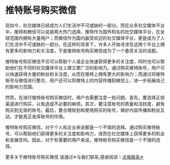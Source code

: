 # 推特账号购买微信

现如今，社交媒体已经成为人们生活中不可或缺的一部分。而在众多社交媒体平台中，推特和微信可以说是两大热门选择。推特作为国外知名的社交媒体平台，在全球范围内拥有大量用户；而微信作为国内最受欢迎的社交媒体平台，更是成为了人们生活中不可或缺的一部分。在这样的背景下，许多人开始寻求在这两个平台上拥有更多的影响力和关注度，于是推特账号购买微信成为了一个备受关注的话题。

推特账号购买微信不仅可以帮助个人或企业快速获得更多的关注度，同时也可以帮助他们在不同的社交媒体平台上建立更广泛的影响力。通过购买推特账号，用户可以快速获得大量的粉丝和关注度，从而在推特上拥有更大的影响力；而通过将推特账号与微信进行整合，用户还可以将推特上的内容传播到微信上，进一步拓展自己的影响力范围。

然而，在进行推特账号购买微信时，用户也需要注意一些问题。首先，要选择正规渠道进行购买，以免造成不必要的麻烦。其次，要注意账号的质量和活跃度，避免购买到无效的账号。最后，要合理规划和使用购买的账号，做好内容传播和粉丝互动，才能真正发挥账号的作用。

推特账号购买微信，对于个人和企业来说都是一个不错的选择。通过购买推特账号，可以帮助他们获得更多的关注度和影响力，进而在社交媒体上获得更多的机会和发展空间。因此，对于有需要的用户来说，推特账号购买微信是一个不错的选择。

更多关于推特账号购买微信 请通过✈与我们联系,感谢阅读！[点我联系✈](https://pc.G208.com)